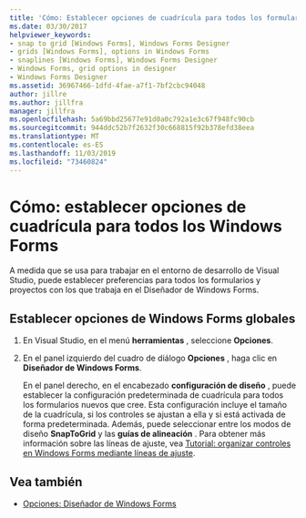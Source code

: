 ```yaml
---
title: 'Cómo: Establecer opciones de cuadrícula para todos los formularios Windows Forms'
ms.date: 03/30/2017
helpviewer_keywords:
- snap to grid [Windows Forms], Windows Forms Designer
- grids [Windows Forms], options in Windows Forms
- snaplines [Windows Forms], Windows Forms Designer
- Windows Forms, grid options in designer
- Windows Forms Designer
ms.assetid: 36967466-1dfd-4fae-a7f1-7bf2cbc94048
author: jillre
ms.author: jillfra
manager: jillfra
ms.openlocfilehash: 5a69bbd25677e91d0a0c792a1e3c67f948fc90cb
ms.sourcegitcommit: 944ddc52b7f2632f30c668815f92b378efd38eea
ms.translationtype: MT
ms.contentlocale: es-ES
ms.lasthandoff: 11/03/2019
ms.locfileid: "73460824"
---
```

# <a name="how-to-set-grid-options-for-all-windows-forms"></a>Cómo: establecer opciones de cuadrícula para todos los Windows Forms

A medida que se usa para trabajar en el entorno de desarrollo de Visual Studio, puede establecer preferencias para todos los formularios y proyectos con los que trabaja en el Diseñador de Windows Forms.

## <a name="set-global-windows-forms-options"></a>Establecer opciones de Windows Forms globales

1. En Visual Studio, en el menú **herramientas** , seleccione **Opciones**.

2. En el panel izquierdo del cuadro de diálogo **Opciones** , haga clic en **Diseñador de Windows Forms**.

   En el panel derecho, en el encabezado **configuración de diseño** , puede establecer la configuración predeterminada de cuadrícula para todos los formularios nuevos que cree. Esta configuración incluye el tamaño de la cuadrícula, si los controles se ajustan a ella y si está activada de forma predeterminada. Además, puede seleccionar entre los modos de diseño **SnapToGrid** y las **guías de alineación** . Para obtener más información sobre las líneas de ajuste, vea [Tutorial: organizar controles en Windows Forms mediante líneas de ajuste](walkthrough-arranging-controls-on-windows-forms-using-snaplines.md).

## <a name="see-also"></a>Vea también

- [Opciones: Diseñador de Windows Forms](/visualstudio/ide/reference/options-windows-forms-designer)
